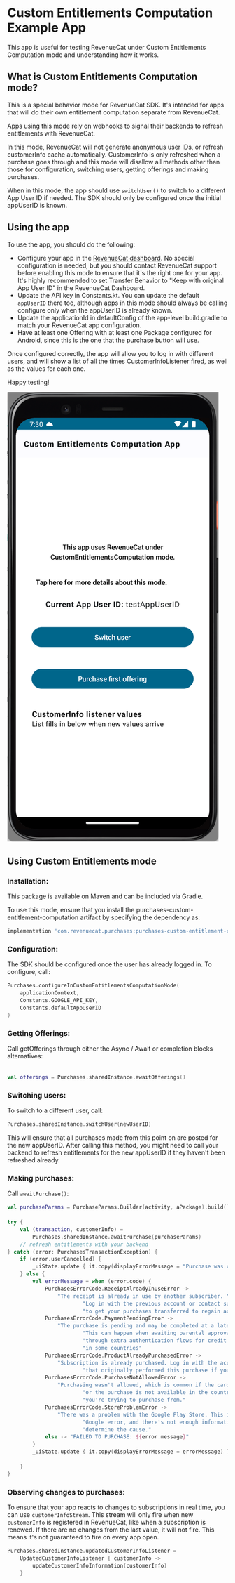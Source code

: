 # Custom Entitlements Computation Example App

This app is useful for testing RevenueCat under Custom Entitlements Computation mode and understanding how it works.

## What is Custom Entitlements Computation mode? 

This is a special behavior mode for RevenueCat SDK. It's intended for apps that will do their own entitlement computation separate from RevenueCat. 

Apps using this mode rely on webhooks to signal their backends to refresh entitlements with RevenueCat.

In this mode, RevenueCat will not generate anonymous user IDs, or refresh customerInfo cache automatically. CustomerInfo is only refreshed when a purchase goes through 
and this mode will disallow all methods other than those for configuration, switching users, getting offerings and making purchases.

When in this mode, the app should use `switchUser()` to switch to a different App User ID if needed. 
The SDK should only be configured once the initial appUserID is known.

## Using the app

To use the app, you should do the following: 
- Configure your app in the [RevenueCat dashboard](https://app.revenuecat.com/). No special configuration is needed, but you should contact RevenueCat support
before enabling this mode to ensure that it's the right one for your app. It's highly recommended to set Transfer Behavior to "Keep with original App User ID" in the RevenueCat Dashboard. 
- Update the API key in Constants.kt. You can update the default `appUserID` there too, although apps in this mode should 
always be calling configure only when the appUserID is already known. 
- Update the applicationId in defaultConfig of the app-level build.gradle to match your RevenueCat app configuration.
- Have at least one Offering with at least one Package configured for Android, since this is the one that the purchase button will use. 

Once configured correctly, the app will allow you to log in with different users, and will show a list of all the times CustomerInfoListener fired, as well as 
the values for each one. 

Happy testing!

![sample screenshot](./Sample%20screenshot.png)

## Using Custom Entitlements mode

### Installation: 

This package is available on Maven and can be included via Gradle.

To use this mode, ensure that you install the purchases-custom-entitlement-computation artifact by specifying the dependency as:

```gradle
implementation 'com.revenuecat.purchases:purchases-custom-entitlement-computation:6.8.0'
```

### Configuration: 

The SDK should be configured once the user has already logged in. To configure, call:

```kotlin
Purchases.configureInCustomEntitlementsComputationMode(
    applicationContext,
    Constants.GOOGLE_API_KEY,
    Constants.defaultAppUserID
)
```

### Getting Offerings: 

Call getOfferings through either the Async / Await or completion blocks alternatives:

```kotlin

val offerings = Purchases.sharedInstance.awaitOfferings()

```

### Switching users: 

To switch to a different user, call:

```kotlin
Purchases.sharedInstance.switchUser(newUserID)
```

This will ensure that all purchases made from this point on are posted for the new appUserID. 
After calling this method, you might need to call your backend to refresh entitlements for the new appUserID if they haven't been refreshed already.

### Making purchases:

Call `awaitPurchase()`:

```kotlin
val purchaseParams = PurchaseParams.Builder(activity, aPackage).build()

try {
    val (transaction, customerInfo) =
        Purchases.sharedInstance.awaitPurchase(purchaseParams)
    // refresh entitlements with your backend
} catch (error: PurchasesTransactionException) {
    if (error.userCancelled) {
        _uiState.update { it.copy(displayErrorMessage = "Purchase was cancelled by the user") }
    } else {
        val errorMessage = when (error.code) {
            PurchasesErrorCode.ReceiptAlreadyInUseError ->
                "The receipt is already in use by another subscriber. " +
                        "Log in with the previous account or contact support " +
                        "to get your purchases transferred to regain access"
            PurchasesErrorCode.PaymentPendingError ->
                "The purchase is pending and may be completed at a later time. " +
                        "This can happen when awaiting parental approval or going " +
                        "through extra authentication flows for credit cards " +
                        "in some countries"
            PurchasesErrorCode.ProductAlreadyPurchasedError ->
                "Subscription is already purchased. Log in with the account " +
                        "that originally performed this purchase if you're using a different one."
            PurchasesErrorCode.PurchaseNotAllowedError ->
                "Purchasing wasn't allowed, which is common if the card is declined " +
                        "or the purchase is not available in the country " +
                        "you're trying to purchase from."
            PurchasesErrorCode.StoreProblemError ->
                "There was a problem with the Google Play Store. This is a generic " +
                        "Google error, and there's not enough information to " +
                        "determine the cause."
            else -> "FAILED TO PURCHASE: ${error.message}"
        }
        _uiState.update { it.copy(displayErrorMessage = errorMessage) }

    }
}
```

### Observing changes to purchases:

To ensure that your app reacts to changes to subscriptions in real time, you can use `customerInfoStream`. This stream will only fire when new `customerInfo` is registered
in RevenueCat, like when a subscription is renewed. If there are no changes from the last value, it will not fire. This means it's not guaranteed to fire on every app open.

```kotlin
Purchases.sharedInstance.updatedCustomerInfoListener =
    UpdatedCustomerInfoListener { customerInfo ->
        updateCustomerInfoInformation(customerInfo)
    }
```
